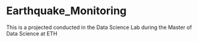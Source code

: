 # Earthquake_Monitoring
This is a projected conducted in the Data Science Lab during the Master of Data Science at ETH
